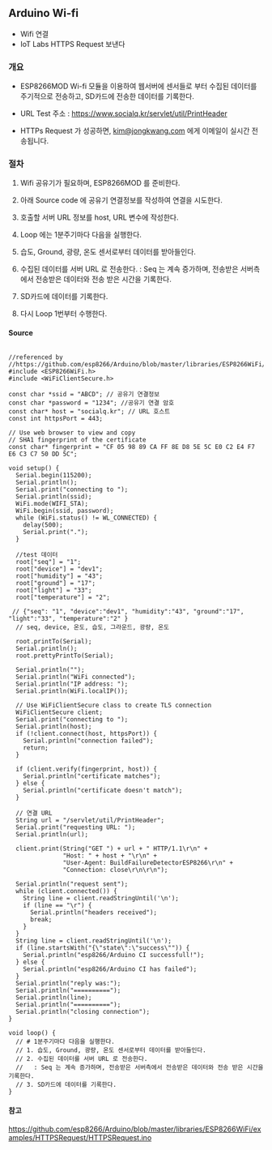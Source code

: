 
## Arduino Wi-fi
- Wifi 연결
- IoT Labs HTTPS Request 보낸다


### 개요
 - ESP8266MOD Wi-fi 모듈을 이용하여 웹서버에 센서들로 부터 수집된 데이터를 주기적으로 전송하고, SD카드에 전송한 데이터를 기록한다.

 - URL Test 주소 : https://www.socialq.kr/servlet/util/PrintHeader
 - HTTPs Request 가 성공하면, kim@jongkwang.com 에게 이메일이 실시간 전송됩니다.

### 절차
 1. Wifi 공유기가 필요하며, ESP8266MOD 를 준비한다.
 2. 아래 Source code 에 공유기 연결정보를 작성하여 연결을 시도한다.
 3. 호출할 서버 URL 정보를 host, URL 변수에 작성한다.
 4. Loop 에는 1분주기마다 다음을 실행한다.

  1. 습도, Ground, 광량, 온도 센서로부터 데이터를 받아들인다.
  2. 수집된 데이터를 서버 URL 로 전송한다.
   : Seq 는 계속 증가하며, 전송받은 서버측에서 전송받은 데이터와 전송 받은 시간을 기록한다.
   3. SD카드에 데이터를 기록한다.
   4. 다시 Loop 1번부터 수행한다.

#### Source

```Arduino

//referenced by
//https://github.com/esp8266/Arduino/blob/master/libraries/ESP8266WiFi/examples/HTTPSRequest/HTTPSRequest.ino
#include <ESP8266WiFi.h>
#include <WiFiClientSecure.h>

const char *ssid = "ABCD"; // 공유기 연결정보
const char *password = "1234"; //공유기 연결 암호
const char* host = "socialq.kr"; // URL 호스트
const int httpsPort = 443;

// Use web browser to view and copy
// SHA1 fingerprint of the certificate
const char* fingerprint = "CF 05 98 89 CA FF 8E D8 5E 5C E0 C2 E4 F7 E6 C3 C7 50 DD 5C";

void setup() {
  Serial.begin(115200);
  Serial.println();
  Serial.print("connecting to ");
  Serial.println(ssid);
  WiFi.mode(WIFI_STA);
  WiFi.begin(ssid, password);
  while (WiFi.status() != WL_CONNECTED) {
    delay(500);
    Serial.print(".");
  }

  //test 데이터
  root["seq"] = "1";
  root["device"] = "dev1";
  root["humidity"] = "43";
  root["ground"] = "17";
  root["light"] = "33";
  root["temperature"] = "2";

 // {"seq": "1", "device":"dev1", "humidity":"43", "ground":"17", "light":"33", "temperature":"2" }
  // seq, device, 온도, 습도, 그라운드, 광량, 온도

  root.printTo(Serial);
  Serial.println();
  root.prettyPrintTo(Serial);

  Serial.println("");
  Serial.println("WiFi connected");
  Serial.println("IP address: ");
  Serial.println(WiFi.localIP());

  // Use WiFiClientSecure class to create TLS connection
  WiFiClientSecure client;
  Serial.print("connecting to ");
  Serial.println(host);
  if (!client.connect(host, httpsPort)) {
    Serial.println("connection failed");
    return;
  }

  if (client.verify(fingerprint, host)) {
    Serial.println("certificate matches");
  } else {
    Serial.println("certificate doesn't match");
  }

  // 연결 URL
  String url = "/servlet/util/PrintHeader";
  Serial.print("requesting URL: ");
  Serial.println(url);

  client.print(String("GET ") + url + " HTTP/1.1\r\n" +
               "Host: " + host + "\r\n" +
               "User-Agent: BuildFailureDetectorESP8266\r\n" +
               "Connection: close\r\n\r\n");

  Serial.println("request sent");
  while (client.connected()) {
    String line = client.readStringUntil('\n');
    if (line == "\r") {
      Serial.println("headers received");
      break;
    }
  }
  String line = client.readStringUntil('\n');
  if (line.startsWith("{\"state\":\"success\"")) {
    Serial.println("esp8266/Arduino CI successfull!");
  } else {
    Serial.println("esp8266/Arduino CI has failed");
  }
  Serial.println("reply was:");
  Serial.println("==========");
  Serial.println(line);
  Serial.println("==========");
  Serial.println("closing connection");
}

void loop() {
  // # 1분주기마다 다음을 실행한다.
  // 1. 습도, Ground, 광량, 온도 센서로부터 데이터를 받아들인다.
  // 2. 수집된 데이터를 서버 URL 로 전송한다.
  //   : Seq 는 계속 증가하며, 전송받은 서버측에서 전송받은 데이터와 전송 받은 시간을 기록한다.
  // 3. SD카드에 데이터를 기록한다.
}
```

#### 참고
https://github.com/esp8266/Arduino/blob/master/libraries/ESP8266WiFi/examples/HTTPSRequest/HTTPSRequest.ino
